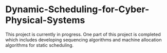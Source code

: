 # Dynamic-Scheduling-for-Cyber-Physical-Systems
This project is currently in progress. One part of this project is completed which includes developing sequencing algorithms and machine allocation algorithms for static scheduling.

